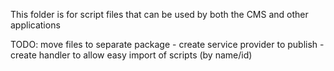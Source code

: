 This folder is for script files that can be used by both the CMS and other applications

TODO: move files to separate package 
	- create service provider to publish
	- create handler to allow easy import of scripts (by name/id)